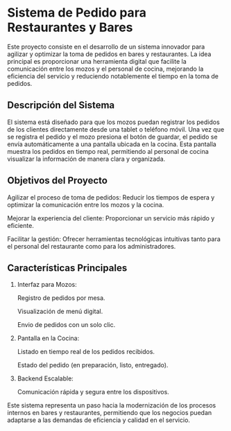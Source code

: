 # Sistema de Pedido para Restaurantes y Bares

Este proyecto consiste en el desarrollo de un sistema innovador para agilizar y optimizar la toma de pedidos en bares y restaurantes. La idea principal es proporcionar una herramienta digital que facilite la comunicación entre los mozos y el personal de cocina, mejorando la eficiencia del servicio y reduciendo notablemente el tiempo en la toma de pedidos.

## Descripción del Sistema

El sistema está diseñado para que los mozos puedan registrar los pedidos de los clientes directamente desde una tablet o teléfono móvil. Una vez que se registra el pedido y el mozo presiona el botón de guardar, el pedido se envía automáticamente a una pantalla ubicada en la cocina. Esta pantalla muestra los pedidos en tiempo real, permitiendo al personal de cocina visualizar la información de manera clara y organizada.

## Objetivos del Proyecto

  Agilizar el proceso de toma de pedidos: Reducir los tiempos de espera y optimizar la comunicación entre los mozos y la cocina.
  
  Mejorar la experiencia del cliente: Proporcionar un servicio más rápido y eficiente.
  
  Facilitar la gestión: Ofrecer herramientas tecnológicas intuitivas tanto para el personal del restaurante como para los administradores.

## Características Principales

1. Interfaz para Mozos:

    Registro de pedidos por mesa.

    Visualización de menú digital.

    Envio de pedidos con un solo clic.

2. Pantalla en la Cocina:

    Listado en tiempo real de los pedidos recibidos.
    
    Estado del pedido (en preparación, listo, entregado).

3. Backend Escalable:
    
    Comunicación rápida y segura entre los dispositivos.

Este sistema representa un paso hacia la modernización de los procesos internos en bares y restaurantes, permitiendo que los negocios puedan adaptarse a las demandas de eficiencia y calidad en el servicio.
